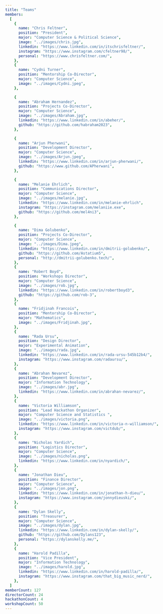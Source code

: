 ```yaml
---
title: "Teams"
members:
  [
    {
      name: "Chris Feltner",
      position: "President",
      major: "Computer Science & Political Science",
      image: "../images/chris.jpg",
      linkedin: "https://www.linkedin.com/in/itschrisfeltner/",
      instagram: "https://www.instagram.com/cfeltner98/",
      personal: "https://www.chrisfeltner.com/",
    },
    {
      name: "Cydni Turner",
      position: "Mentorship Co-Director",
      major: "Computer Science",
      image: "../images/Cydni.jpeg",
    },

    {
      name: "Abraham Hernandez",
      position: "Projects Co-Director",
      major: "Computer Science",
      image: "../images/Abraham.jpg",
      linkedin: "https://www.linkedin.com/in/abeher/",
      github: "https://github.com/habraham2023",
    },

    {
      name: "Arjun Pherwani",
      position: "Development Director",
      major: "Computer Science",
      image: "../images/Arjun.jpeg",
      linkedin: "https://www.linkedin.com/in/arjun-pherwani/",
      github: "https://www.github.com/APherwani",
    },

    {
      name: "Melanie Ehrlich",
      position: "Communications Director",
      major: "Computer Science",
      image: "../images/melanie.jpg",
      linkedin: "https://www.linkedin.com/in/melanie-ehrlich",
      instagram: "https://instagram.com/melaniie.exe",
      github: "https://github.com/mel4ni3",
    },

    {
      name: "Dima Golubenko",
      position: "Projects Co-Director",
      major: "Computer Science",
      image: "../images/Dima.jpeg",
      linkedin: "https://www.linkedin.com/in/dmitrii-golubenko/",
      github: "https://github.com/Astatium5",
      personal: "http://dmitrii-golubenko.tech/",
    },
    {
      name: "Robert Boyd",
      position: "Workshops Director",
      major: "Computer Science",
      image: "../images/rob.jpg",
      linkedin: "https://www.linkedin.com/in/robertboyd3",
      github: "https://github.com/rob-3",
    },
    {
      name: "Fridjinah Francois",
      position: "Mentorship Co-Director",
      major: "Mathematics",
      image: "../images/Fridjinah.jpg",
    },
    {
      name: "Rada Ursu",
      position: "Design Director",
      major: "Experimental Animation",
      image: "../images/rada.jpg",
      linkedin: "https://www.linkedin.com/in/rada-ursu-545b12b4/",
      instagram: "https://www.instagram.com/radaursu/",
    },
    {
      name: "Abrahan Nevarez",
      position: "Development Director",
      major: "Information Technology",
      image: "../images/abr.jpg",
      linkedin: "https://www.linkedin.com/in/abrahan-nevarez/",
    },
    {
      name: "Victoria Williamson",
      position: "Lead Hackathon Organizer",
      major: "Computer Science and Statistics ",
      image: "../images/victoria.png",
      linkedin: "https://www.linkedin.com/in/victoria-n-williamson/",
      instagram: "https://www.instagram.com/victdub/",
    },
    {
      name: "Nicholas Yardich",
      position: "Logistics Director",
      major: "Computer Science",
      image: "../images/nicholas.png",
      linkedin: "https://www.linkedin.com/in/nyardich/",
    },
    {
      name: "Jonathan Dieu",
      position: "Finance Director",
      major: "Computer Science",
      image: "../images/jon.png",
      linkedin: "https://www.linkedin.com/in/jonathan-h-dieu/",
      instagram: "https://www.instagram.com/jonnydieuski/",
    },
    {
      name: "Dylan Skelly",
      position: "Treasurer",
      major: "Computer Science",
      image: "../images/dylan.jpg",
      linkedin: "https://www.linkedin.com/in/dylan-skelly/",
      github: "https://github.com/Dylans123",
      personal: "https://dylanskelly.me/",
    },
    {
      name: "Harold Padilla",
      position: "Vice President",
      major: "Information Technology",
      image: "../images/harold.jpg",
      linkedin: "https://www.linkedin.com/in/harold-padilla/",
      instagram: "https://www.instagram.com/that_big_music_nerd/",
    },
  ]
memberCount: 127
directorCount: 24
hackathonCount: 4
workshopCount: 50
---
```

